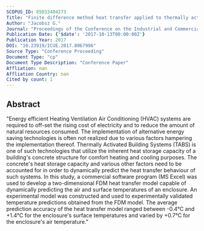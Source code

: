 ```yaml
---
SCOPUS_ID: 85033404273
Title: "Finite difference method heat transfer applied to thermally activated building systems"
Author: "Jacobsz G."
Journal: "Proceedings of the Conference on the Industrial and Commercial Use of Energy, ICUE"
Publication Date: {'$date': '2017-10-13T00:00:00Z'}
Publication Year: 2017
DOI: "10.23919/ICUE.2017.8067996"
Source Type: "Conference Proceeding"
Document Type: "cp"
Document Type Description: "Conference Paper"
Affliation: nan
Affliation Country: nan
Cited by count: 1
---
```


## Abstract
"Energy efficient Heating Ventilation Air Conditioning (HVAC) systems are required to off-set the rising cost of electricity and to reduce the amount of natural resources consumed. The implementation of alternative energy saving technologies is often not realized due to various factors hampering the implementation thereof. Thermally Activated Building Systems (TABS) is one of such technologies that utilize the inherent heat storage capacity of a building's concrete structure for comfort heating and cooling purposes. The concrete's heat storage capacity and various other factors need to be accounted for in order to dynamically predict the heat transfer behaviour of such systems. In this study, a commercial software program (MS Excel) was used to develop a two-dimensional FDM heat transfer model capable of dynamically predicting the air and surface temperatures of an enclosure. An experimental model was constructed and used to experimentally validated temperature predictions obtained from the FDM model. The average prediction accuracy of the heat transfer model ranged between -0.4°C and +1.4°C for the enclosure's surface temperatures and varied by +0.7°C for the enclosure's air temperature."
